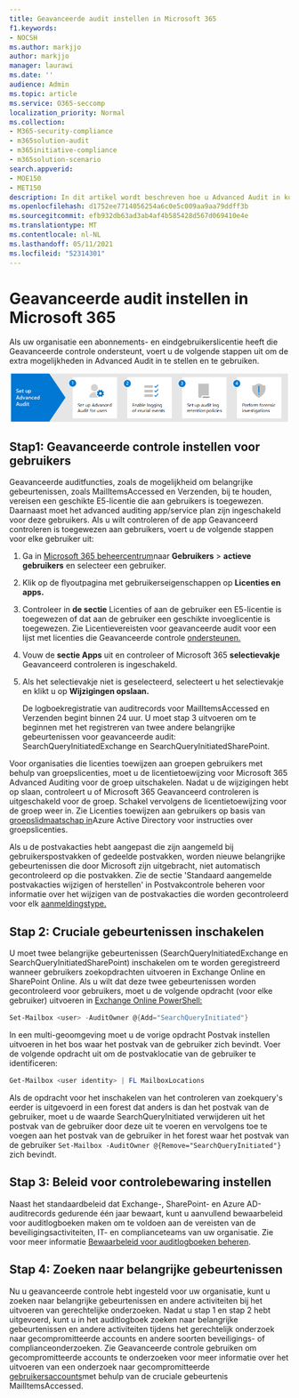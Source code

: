 ```yaml
---
title: Geavanceerde audit instellen in Microsoft 365
f1.keywords:
- NOCSH
ms.author: markjjo
author: markjjo
manager: laurawi
ms.date: ''
audience: Admin
ms.topic: article
ms.service: O365-seccomp
localization_priority: Normal
ms.collection:
- M365-security-compliance
- m365solution-audit
- m365initiative-compliance
- m365solution-scenario
search.appverid:
- MOE150
- MET150
description: In dit artikel wordt beschreven hoe u Advanced Audit in kunt stellen, zodat u gerechtelijke onderzoeken kunt uitvoeren wanneer gebruikersaccounts worden gehackt of om andere beveiligingsgerelateerde incidenten te onderzoeken.
ms.openlocfilehash: d1752ee7714056254a6c0e5c009aa9aa79ddff3b
ms.sourcegitcommit: efb932db63ad3ab4af4b585428d567d069410e4e
ms.translationtype: MT
ms.contentlocale: nl-NL
ms.lasthandoff: 05/11/2021
ms.locfileid: "52314301"
---
```

# <a name="set-up-advanced-audit-in-microsoft-365"></a>Geavanceerde audit instellen in Microsoft 365

Als uw organisatie een abonnements- en eindgebruikerslicentie heeft die Geavanceerde controle ondersteunt, voert u de volgende stappen uit om de extra mogelijkheden in Advanced Audit in te stellen en te gebruiken.

![Werkstroom voor het instellen van geavanceerde controle](../media/AdvancedAuditWorkflow.png)

## <a name="step1-set-up-advanced-audit-for-users"></a>Stap1: Geavanceerde controle instellen voor gebruikers

Geavanceerde auditfuncties, zoals de mogelijkheid om belangrijke gebeurtenissen, zoals MailItemsAccessed en Verzenden, bij te houden, vereisen een geschikte E5-licentie die aan gebruikers is toegewezen. Daarnaast moet het advanced auditing app/service plan zijn ingeschakeld voor deze gebruikers. Als u wilt controleren of de app Geavanceerd controleren is toegewezen aan gebruikers, voert u de volgende stappen voor elke gebruiker uit:

1. Ga in [Microsoft 365 beheercentrum](https://admin.microsoft.com/Adminportal)naar **Gebruikers**  >  **actieve gebruikers** en selecteer een gebruiker.

2. Klik op de flyoutpagina met gebruikerseigenschappen op **Licenties en apps.**

3. Controleer in **de sectie** Licenties of aan de gebruiker een E5-licentie is toegewezen of dat aan de gebruiker een geschikte invoeglicentie is toegewezen. Zie Licentievereisten voor geavanceerde audit voor een lijst met licenties die Geavanceerde controle [ondersteunen.](auditing-solutions-overview.md#advanced-audit-1)

4. Vouw de **sectie Apps** uit en controleer of Microsoft 365 **selectievakje** Geavanceerd controleren is ingeschakeld.

5. Als het selectievakje niet is geselecteerd, selecteert u het selectievakje en klikt u op **Wijzigingen opslaan.**

   De logboekregistratie van auditrecords voor MailItemsAccessed en Verzenden begint binnen 24 uur. U moet stap 3 uitvoeren om te beginnen met het registreren van twee andere belangrijke gebeurtenissen voor geavanceerde audit: SearchQueryInitiatedExchange en SearchQueryInitiatedSharePoint.

Voor organisaties die licenties toewijzen aan groepen gebruikers met behulp van groepslicenties, moet u de licentietoewijzing voor Microsoft 365 Advanced Auditing voor de groep uitschakelen. Nadat u de wijzigingen hebt op slaan, controleert u of Microsoft 365 Geavanceerd controleren is uitgeschakeld voor de groep. Schakel vervolgens de licentietoewijzing voor de groep weer in. Zie Licenties toewijzen aan gebruikers op basis van [groepslidmaatschap in](/azure/active-directory/users-groups-roles/licensing-groups-assign)Azure Active Directory voor instructies over groepslicenties.

Als u de postvakacties hebt aangepast die zijn aangemeld bij gebruikerspostvakken of gedeelde postvakken, worden nieuwe belangrijke gebeurtenissen die door Microsoft zijn uitgebracht, niet automatisch gecontroleerd op die postvakken. Zie de sectie 'Standaard aangemelde postvakacties wijzigen of herstellen' in Postvakcontrole beheren voor informatie over het wijzigen van de postvakacties die worden gecontroleerd voor elk [aanmeldingstype.](enable-mailbox-auditing.md#change-or-restore-mailbox-actions-logged-by-default)

## <a name="step-2-enable-crucial-events"></a>Stap 2: Cruciale gebeurtenissen inschakelen

U moet twee belangrijke gebeurtenissen (SearchQueryInitiatedExchange en SearchQueryInitiatedSharePoint) inschakelen om te worden geregistreerd wanneer gebruikers zoekopdrachten uitvoeren in Exchange Online en SharePoint Online. Als u wilt dat deze twee gebeurtenissen worden gecontroleerd voor gebruikers, moet u de volgende opdracht (voor elke gebruiker) uitvoeren in [Exchange Online PowerShell:](/powershell/exchange/connect-to-exchange-online-powershell)

```powershell
Set-Mailbox <user> -AuditOwner @{Add="SearchQueryInitiated"}
```

In een multi-geoomgeving moet u  de vorige opdracht Postvak instellen uitvoeren in het bos waar het postvak van de gebruiker zich bevindt. Voer de volgende opdracht uit om de postvaklocatie van de gebruiker te identificeren: 

```powershell
Get-Mailbox <user identity> | FL MailboxLocations
```

Als de opdracht voor het inschakelen van het controleren van zoekquery's eerder is uitgevoerd in een forest dat anders is dan het postvak van de gebruiker, moet u de waarde SearchQueryInitiated verwijderen uit het postvak van de gebruiker door deze uit te voeren en vervolgens toe te voegen aan het postvak van de gebruiker in het forest waar het postvak van de gebruiker `Set-Mailbox -AuditOwner @{Remove="SearchQueryInitiated"}` zich bevindt.

## <a name="step-3-set-up-audit-retention-policies"></a>Stap 3: Beleid voor controlebewaring instellen

Naast het standaardbeleid dat Exchange-, SharePoint- en Azure AD-auditrecords gedurende één jaar bewaart, kunt u aanvullend bewaarbeleid voor auditlogboeken maken om te voldoen aan de vereisten van de beveiligingsactiviteiten, IT- en complianceteams van uw organisatie. Zie voor meer informatie [Bewaarbeleid voor auditlogboeken beheren](audit-log-retention-policies.md).

## <a name="step-4-search-for-crucial-events"></a>Stap 4: Zoeken naar belangrijke gebeurtenissen

Nu u geavanceerde controle hebt ingesteld voor uw organisatie, kunt u zoeken naar belangrijke gebeurtenissen en andere activiteiten bij het uitvoeren van gerechtelijke onderzoeken. Nadat u stap 1 en stap 2 hebt uitgevoerd, kunt u in het auditlogboek zoeken naar belangrijke gebeurtenissen en andere activiteiten tijdens het gerechtelijk onderzoek naar gecompromitteerde accounts en andere soorten beveiligings- of complianceonderzoeken. Zie Geavanceerde controle gebruiken om gecompromitteerde accounts te onderzoeken voor meer informatie over het uitvoeren van een onderzoek naar gecompromitteerde [gebruikersaccounts](mailitemsaccessed-forensics-investigations.md)met behulp van de cruciale gebeurtenis MailItemsAccessed.
